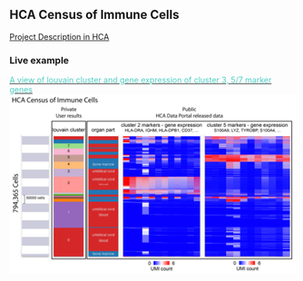 ## HCA Census of Immune Cells

[Project Description in HCA](https://data.humancellatlas.org/explore/projects/cc95ff89-2e68-4a08-a234-480eca21ce79)

### Live example
[<span style="color:#4ecdc4">A view of louvain cluster and gene expression of cluster 3, 5/7 marker genes</span>]("https://singlecell.xenabrowser.net/heatmap/?columns=%5B%7B%22width%22%3A111%2C%22columnLabel%22%3A%22%22%2C%22fieldLabel%22%3A%22louvain_cluster%22%2C%22host%22%3A%22https%3A%2F%2Fsinglecellnew.xenahubs.net%22%2C%22name%22%3A%22HCA%2FCensus_of_Immune_Cells%2Fcluster.tsv%22%2C%22fields%22%3A%22louvain_cluster%22%7D%2C%7B%22width%22%3A96%2C%22columnLabel%22%3A%22%22%2C%22fieldLabel%22%3A%22organ_parts%20(derived)%22%2C%22host%22%3A%22https%3A%2F%2Fsinglecellnew.xenahubs.net%22%2C%22name%22%3A%22HCA%2FCensus_of_Immune_Cells%2Fcells.tsv%22%2C%22fields%22%3A%22derived_organ_parts_label%22%7D%2C%7B%22width%22%3A270%2C%22columnLabel%22%3A%22single%20cell%20RNAseq%20gene%20expression%20-%20Optimus%20count%22%2C%22fieldLabel%22%3A%22LYZ%2C%20S100A9%2C%20S100A8%2C%20S100A6%2C%20S100A4%2C%20LGALS1%2C%20SRGN%2C%20TYROBP%2C%20CST3%2C%20CYBA%2C%20FCN1%2C%20FOS%22%2C%22host%22%3A%22https%3A%2F%2Fsinglecellnew.xenahubs.net%22%2C%22name%22%3A%22HCA%2FCensus_of_Immune_Cells%2Fexpression.tsv%22%2C%22fields%22%3A%22LYZ%20S100A9%20S100A8%20S100A6%20S100A4%20LGALS1%20SRGN%20TYROBP%20CST3%20CYBA%20FCN1%20FOS%22%7D%2C%7B%22width%22%3A300%2C%22columnLabel%22%3A%22single%20cell%20RNAseq%20gene%20expression%20-%20Optimus%20count%22%2C%22fieldLabel%22%3A%22CD74%2C%20CD37%2C%20CD79A%2C%20MS4A1%2C%20CD79B%2C%20HLA-DRB1%2C%20TCL1A%2C%20HLA-DQA1%2C%20HLA-DQB1%2C%20CD52%2C%20FAM129C%2C%20BANK1%22%2C%22host%22%3A%22https%3A%2F%2Fsinglecellnew.xenahubs.net%22%2C%22name%22%3A%22HCA%2FCensus_of_Immune_Cells%2Fexpression.tsv%22%2C%22fields%22%3A%22CD74%20CD37%20CD79A%20MS4A1%20CD79B%20HLA-DRB1%20TCL1A%20HLA-DQA1%20HLA-DQB1%20CD52%20FAM129C%20BANK1%22%7D%5D&heatmap=%7B%22showWelcome%22%3Afalse%2C%22mode%22%3A%22heatmap%22%7Dheatmap/?columns=%5B%7B%22width%22%3A111%2C%22columnLabel%22%3A%22%22%2C%22fieldLabel%22%3A%22louvain_cluster%22%2C%22host%22%3A%22https%3A%2F%2Fsinglecellnew.xenahubs.net%22%2C%22name%22%3A%22HCA%2FCensus_of_Immune_Cells%2Fcluster.tsv%22%2C%22fields%22%3A%22louvain_cluster%22%7D%2C%7B%22width%22%3A96%2C%22columnLabel%22%3A%22%22%2C%22fieldLabel%22%3A%22organ_parts%20(derived)%22%2C%22host%22%3A%22https%3A%2F%2Fsinglecellnew.xenahubs.net%22%2C%22name%22%3A%22HCA%2FCensus_of_Immune_Cells%2Fcells.tsv%22%2C%22fields%22%3A%22derived_organ_parts_label%22%7D%2C%7B%22width%22%3A270%2C%22columnLabel%22%3A%22single%20cell%20RNAseq%20gene%20expression%20-%20Optimus%20count%22%2C%22fieldLabel%22%3A%22cluster%203%20markers%22%2C%22host%22%3A%22https%3A%2F%2Fsinglecellnew.xenahubs.net%22%2C%22name%22%3A%22HCA%2FCensus_of_Immune_Cells%2Fexpression.tsv%22%2C%22fields%22%3A%22LYZ%20S100A9%20S100A8%20S100A6%20S100A4%20LGALS1%20SRGN%20TYROBP%20CST3%20CYBA%20FCN1%20FOS%22%7D%2C%7B%22width%22%3A298%2C%22columnLabel%22%3A%22single%20cell%20RNAseq%20gene%20expression%20-%20Optimus%20count%22%2C%22fieldLabel%22%3A%22cluster%205%2F7%20markers%22%2C%22host%22%3A%22https%3A%2F%2Fsinglecellnew.xenahubs.net%22%2C%22name%22%3A%22HCA%2FCensus_of_Immune_Cells%2Fexpression.tsv%22%2C%22fields%22%3A%22CD74%20CD37%20CD79A%20MS4A1%20CD79B%20HLA-DRB1%20TCL1A%20HLA-DQA1%20HLA-DQB1%20CD52%20FAM129C%20BANK1%22%7D%5D&heatmap=%7B%22showWelcome%22%3Afalse%2C%22mode%22%3A%22heatmap%22%7D")
<br>
<a href="https://singlecell.xenabrowser.net/heatmap/?columns=%5B%7B%22width%22%3A111%2C%22columnLabel%22%3A%22%22%2C%22fieldLabel%22%3A%22louvain_cluster%22%2C%22host%22%3A%22https%3A%2F%2Fsinglecellnew.xenahubs.net%22%2C%22name%22%3A%22HCA%2FCensus_of_Immune_Cells%2Fcluster.tsv%22%2C%22fields%22%3A%22louvain_cluster%22%7D%2C%7B%22width%22%3A96%2C%22columnLabel%22%3A%22%22%2C%22fieldLabel%22%3A%22organ_parts%20(derived)%22%2C%22host%22%3A%22https%3A%2F%2Fsinglecellnew.xenahubs.net%22%2C%22name%22%3A%22HCA%2FCensus_of_Immune_Cells%2Fcells.tsv%22%2C%22fields%22%3A%22derived_organ_parts_label%22%7D%2C%7B%22width%22%3A270%2C%22columnLabel%22%3A%22single%20cell%20RNAseq%20gene%20expression%20-%20Optimus%20count%22%2C%22fieldLabel%22%3A%22LYZ%2C%20S100A9%2C%20S100A8%2C%20S100A6%2C%20S100A4%2C%20LGALS1%2C%20SRGN%2C%20TYROBP%2C%20CST3%2C%20CYBA%2C%20FCN1%2C%20FOS%22%2C%22host%22%3A%22https%3A%2F%2Fsinglecellnew.xenahubs.net%22%2C%22name%22%3A%22HCA%2FCensus_of_Immune_Cells%2Fexpression.tsv%22%2C%22fields%22%3A%22LYZ%20S100A9%20S100A8%20S100A6%20S100A4%20LGALS1%20SRGN%20TYROBP%20CST3%20CYBA%20FCN1%20FOS%22%7D%2C%7B%22width%22%3A300%2C%22columnLabel%22%3A%22single%20cell%20RNAseq%20gene%20expression%20-%20Optimus%20count%22%2C%22fieldLabel%22%3A%22CD74%2C%20CD37%2C%20CD79A%2C%20MS4A1%2C%20CD79B%2C%20HLA-DRB1%2C%20TCL1A%2C%20HLA-DQA1%2C%20HLA-DQB1%2C%20CD52%2C%20FAM129C%2C%20BANK1%22%2C%22host%22%3A%22https%3A%2F%2Fsinglecellnew.xenahubs.net%22%2C%22name%22%3A%22HCA%2FCensus_of_Immune_Cells%2Fexpression.tsv%22%2C%22fields%22%3A%22CD74%20CD37%20CD79A%20MS4A1%20CD79B%20HLA-DRB1%20TCL1A%20HLA-DQA1%20HLA-DQB1%20CD52%20FAM129C%20BANK1%22%7D%5D&heatmap=%7B%22showWelcome%22%3Afalse%2C%22mode%22%3A%22heatmap%22%7Dheatmap/?columns=%5B%7B%22width%22%3A111%2C%22columnLabel%22%3A%22%22%2C%22fieldLabel%22%3A%22louvain_cluster%22%2C%22host%22%3A%22https%3A%2F%2Fsinglecellnew.xenahubs.net%22%2C%22name%22%3A%22HCA%2FCensus_of_Immune_Cells%2Fcluster.tsv%22%2C%22fields%22%3A%22louvain_cluster%22%7D%2C%7B%22width%22%3A96%2C%22columnLabel%22%3A%22%22%2C%22fieldLabel%22%3A%22organ_parts%20(derived)%22%2C%22host%22%3A%22https%3A%2F%2Fsinglecellnew.xenahubs.net%22%2C%22name%22%3A%22HCA%2FCensus_of_Immune_Cells%2Fcells.tsv%22%2C%22fields%22%3A%22derived_organ_parts_label%22%7D%2C%7B%22width%22%3A270%2C%22columnLabel%22%3A%22single%20cell%20RNAseq%20gene%20expression%20-%20Optimus%20count%22%2C%22fieldLabel%22%3A%22cluster%203%20markers%22%2C%22host%22%3A%22https%3A%2F%2Fsinglecellnew.xenahubs.net%22%2C%22name%22%3A%22HCA%2FCensus_of_Immune_Cells%2Fexpression.tsv%22%2C%22fields%22%3A%22LYZ%20S100A9%20S100A8%20S100A6%20S100A4%20LGALS1%20SRGN%20TYROBP%20CST3%20CYBA%20FCN1%20FOS%22%7D%2C%7B%22width%22%3A298%2C%22columnLabel%22%3A%22single%20cell%20RNAseq%20gene%20expression%20-%20Optimus%20count%22%2C%22fieldLabel%22%3A%22cluster%205%2F7%20markers%22%2C%22host%22%3A%22https%3A%2F%2Fsinglecellnew.xenahubs.net%22%2C%22name%22%3A%22HCA%2FCensus_of_Immune_Cells%2Fexpression.tsv%22%2C%22fields%22%3A%22CD74%20CD37%20CD79A%20MS4A1%20CD79B%20HLA-DRB1%20TCL1A%20HLA-DQA1%20HLA-DQB1%20CD52%20FAM129C%20BANK1%22%7D%5D&heatmap=%7B%22showWelcome%22%3Afalse%2C%22mode%22%3A%22heatmap%22%7D"><img src="https://github.com/ucscXena/cohortMetaData/raw/master/cohort_HCA Census of Immune Cells/HCA Census of Immune Cells_public_private.png" width="800px">

